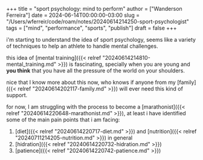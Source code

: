 +++
title = "sport psychology: mind to perform"
author = ["Wanderson Ferreira"]
date = 2024-06-14T00:00:00-03:00
slug = "/Users/wferreir/code/roam/notes/20240614214250-sport-psychologist"
tags = ["mind", "performance", "sports", "publish"]
draft = false
+++

i'm starting to understand the idea of sport psychology, seems like a variety of
techniques to help an athlete to handle mental challenges.

this idea of [mental training]({{< relref "20240614214810-mental_training.md" >}}) is fascinating, specially when you are young and **you
think** that you have all the pressure of the world on your shoulders.

nice that I know more about this now, who knows if anyone from my [family]({{< relref "20240614202117-family.md" >}}) will
ever need this kind of support.

for now, I am struggling with the process to become a [marathonist]({{< relref "20240614220648-marathonist.md" >}}), at least i
have identified some of the main pain points that i am facing:

1.  [diet]({{< relref "20240614220717-diet.md" >}}) and [nutrition]({{< relref "20240711214205-nutrition.md" >}}) in general
2.  [hidration]({{< relref "20240614220732-hidration.md" >}})
3.  [patience]({{< relref "20240614220742-patience.md" >}})
